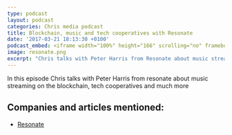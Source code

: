 ```yaml
---
type: podcast
layout: podcast
categories: Chris media podcast
title: Blockchain, music and tech cooperatives with Resonate
date: '2017-03-21 18:13:30 +0100'
podcast_embed: <iframe width="100%" height="166" scrolling="no" frameborder="no" src="https://w.soundcloud.com/player/?url=https%3A//api.soundcloud.com/tracks/313224848&amp;color=ff5500&amp;auto_play=false&amp;hide_related=false&amp;show_comments=true&amp;show_user=true&amp;show_reposts=false"></iframe>
image: resonate.png
excerpt: "Chris talks with Peter Harris from Resonate about music streaming on the blockchain, tech cooperatives and much more."
---
```


In this episode Chris talks with Peter Harris from resonate about music streaming on the blockchain, tech cooperatives and much more

## Companies and articles mentioned:

-   [Resonate](https://resonate.is/)

